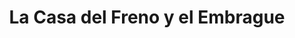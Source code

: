 ---
title: "La Casa del Freno y el Embrague"
url: /san-isidro/la-casa-del-freno-y-el-embrague/
shop: Autoteile
---